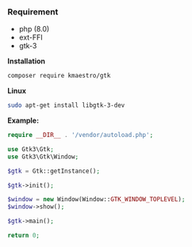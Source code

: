 ### Requirement

- php (8.0)
- ext-FFI
- gtk-3

**Installation**

```bash
composer require kmaestro/gtk
```

**Linux**
```bash
sudo apt-get install libgtk-3-dev
```

**Example:**

```php
require __DIR__ . '/vendor/autoload.php';

use Gtk3\Gtk;
use Gtk3\Gtk\Window;

$gtk = Gtk::getInstance();

$gtk->init();

$window = new Window(Window::GTK_WINDOW_TOPLEVEL);
$window->show();

$gtk->main();

return 0;
```